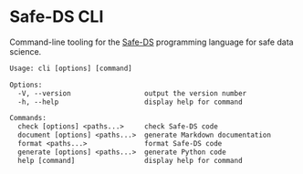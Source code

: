 # Safe-DS CLI

Command-line tooling for the [Safe-DS](https://github.com/Safe-DS/DSL) programming language for safe data science.

```txt
Usage: cli [options] [command]

Options:
  -V, --version                  output the version number
  -h, --help                     display help for command

Commands:
  check [options] <paths...>     check Safe-DS code
  document [options] <paths...>  generate Markdown documentation
  format <paths...>              format Safe-DS code
  generate [options] <paths...>  generate Python code
  help [command]                 display help for command
```
